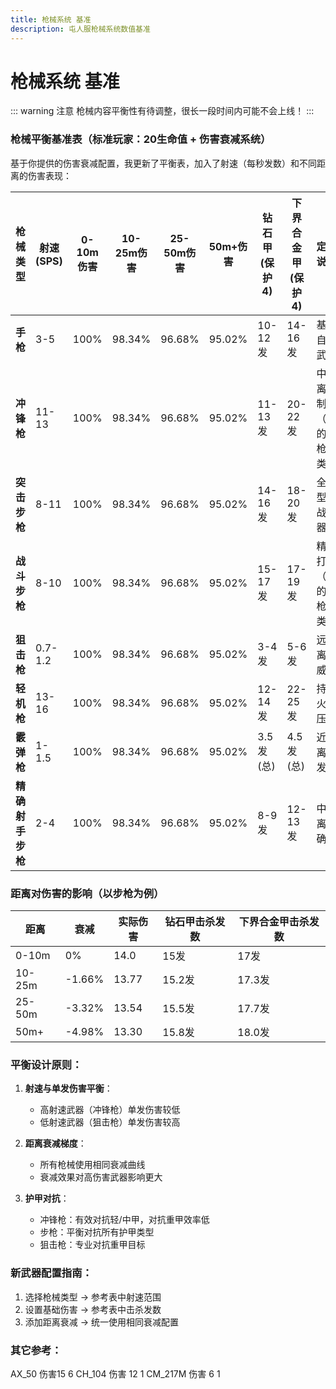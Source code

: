 ```yaml
---
title: 枪械系统 基准
description: 屯人服枪械系统数值基准
---
```


# 枪械系统 基准

::: warning 注意
枪械内容平衡性有待调整，很长一段时间内可能不会上线！
:::

### 枪械平衡基准表（标准玩家：20生命值 + 伤害衰减系统）
基于你提供的伤害衰减配置，我更新了平衡表，加入了射速（每秒发数）和不同距离的伤害表现：

| 枪械类型       | 射速(SPS) | 0-10m伤害 | 10-25m伤害 | 25-50m伤害 | 50m+伤害 | 钻石甲(保护4) | 下界合金甲(保护4) | 定位说明 |
|----------------|-----------|-----------|------------|------------|----------|---------------|-------------------|----------|
| **手枪**       | 3-5       | 100%      | 98.34%     | 96.68%     | 95.02%   | 10-12发       | 14-16发           | 基础自卫武器 |
| **冲锋枪**     | 11-13     | 100%      | 98.34%     | 96.68%     | 95.02%   | 11-13发       | 20-22发           | 中距离压制（你的机枪类） |
| **突击步枪**   | 8-11      | 100%      | 98.34%     | 96.68%     | 95.02%   | 14-16发       | 18-20发           | 全能型主战武器 |
| **战斗步枪**   | 8-10      | 100%      | 98.34%     | 96.68%     | 95.02%   | 15-17发       | 17-19发           | 精确打击（你的步枪类） |
| **狙击枪**     | 0.7-1.2   | 100%      | 98.34%     | 96.68%     | 95.02%   | 3-4发         | 5-6发             | 远距离高威力 |
| **轻机枪**     | 13-16     | 100%      | 98.34%     | 96.68%     | 95.02%   | 12-14发       | 22-25发           | 持续火力压制 |
| **霰弹枪**     | 1-1.5     | 100%      | 98.34%     | 96.68%     | 95.02%   | 3.5发(总)     | 4.5发(总)         | 近距离爆发 |
| **精确射手步枪**| 2-4       | 100%      | 98.34%     | 96.68%     | 95.02%   | 8-9发         | 12-13发           | 中距离精确 |


### 距离对伤害的影响（以步枪为例）
| 距离 | 衰减 | 实际伤害 | 钻石甲击杀发数 | 下界合金甲击杀发数 |
|------|------|----------|----------------|---------------------|
| 0-10m | 0%   | 14.0     | 15发           | 17发               |
| 10-25m| -1.66%| 13.77    | 15.2发         | 17.3发             |
| 25-50m| -3.32%| 13.54    | 15.5发         | 17.7发             |
| 50m+ | -4.98%| 13.30    | 15.8发         | 18.0发             |

### 平衡设计原则：
1. **射速与单发伤害平衡**：
   - 高射速武器（冲锋枪）单发伤害较低
   - 低射速武器（狙击枪）单发伤害较高
   
2. **距离衰减梯度**：
   - 所有枪械使用相同衰减曲线
   - 衰减效果对高伤害武器影响更大

3. **护甲对抗**：
   - 冲锋枪：有效对抗轻/中甲，对抗重甲效率低
   - 步枪：平衡对抗所有护甲类型
   - 狙击枪：专业对抗重甲目标

### 新武器配置指南：
1. 选择枪械类型 → 参考表中射速范围
2. 设置基础伤害 → 参考表中击杀发数
3. 添加距离衰减 → 统一使用相同衰减配置

### 其它参考：
AX_50 伤害15 6
CH_104 伤害 12 1
CM_217M 伤害 6 1